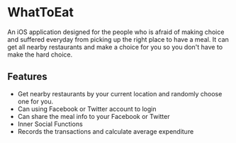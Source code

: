 # WhatToEat
An iOS application designed for the people who is afraid of making choice and suffered everyday from picking up the right place to have a meal. It can get all nearby restaurants and make a choice for you so you don't have to make the hard choice.

## Features
- Get nearby restaurants by your current location and randomly choose one for you.
- Can using Facebook or Twitter account to login
- Can share the meal info to your Facebook or Twitter
- Inner Social Functions
- Records the transactions and calculate average expenditure

